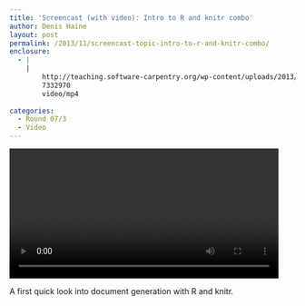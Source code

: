 ```yaml
---
title: 'Screencast (with video): Intro to R and knitr combo'
author: Denis Haine
layout: post
permalink: /2013/11/screencast-topic-intro-to-r-and-knitr-combo/
enclosure:
  - |
    |
        http://teaching.software-carpentry.org/wp-content/uploads/2013/11/introR_knitr4.mp4
        7332970
        video/mp4
        
categories:
  - Round 07/3
  - Video
---
```

<div style="width: 474px; height: 229px; " class="wp-video">
  <video class="wp-video-shortcode" id="video-5154-2" width="474" height="229" preload="metadata" controls="controls"><source type="video/mp4" src="http://teaching.software-carpentry.org/wp-content/uploads/2013/11/introR_knitr4.mp4?_=2" /><a href="http://teaching.software-carpentry.org/wp-content/uploads/2013/11/introR_knitr4.mp4">http://teaching.software-carpentry.org/wp-content/uploads/2013/11/introR_knitr4.mp4</a></video>
</div>

  
A first quick look into document generation with R and knitr.